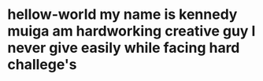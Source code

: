 # hellow-world my name is kennedy muiga am hardworking creative guy l never give easily while facing hard challege's
